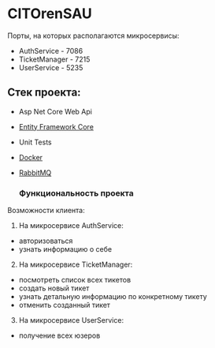 # CITOrenSAU


Порты, на которых располагаются микросервисы:
* AuthService - 7086
* TicketManager - 7215
* UserService - 5235

## Стек проекта:
* Asp Net Core Web Api
* [Entity Framework Core](https://docs.microsoft.com/ru-ru/ef/core/)
* Unit Tests
* [Docker](https://www.docker.com/)
* [RabbitMQ](https://www.rabbitmq.com/)

  ### Функциональность проекта
Возможности клиента:
1. На микросервисе AuthService:
  - авторизоваться
  - узнать информацию о себе
2. На микросервисе TicketManager:
  - посмотреть список всех тикетов
  - создать новый тикет
  - узнать детальную информацию по конкретному тикету
  - отменить созданный тикет
3. На микросервисе UserService:
  - получение всех юзеров
